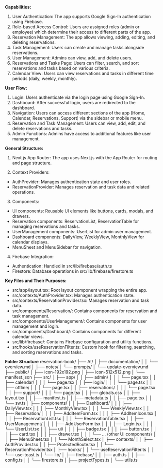 **Capabilities:**
1. User Authentication: The app supports Google Sign-In authentication using Firebase.
2. Role-based Access Control: Users are assigned roles (admin or employee) which determine their access to different parts of the app.
3. Reservation Management: The app allows viewing, adding, editing, and deleting reservations.
4. Task Management: Users can create and manage tasks alongside reservations.
5. User Management: Admins can view, add, and delete users.
6. Reservations and Tasks Page: Users can filter, search, and sort reservations and tasks based on various criteria.
7. Calendar View: Users can view reservations and tasks in different time periods (daily, weekly, monthly).

**User Flow:**
1. Login: Users authenticate via the login page using Google Sign-In.
2. Dashboard: After successful login, users are redirected to the dashboard.
3. Navigation: Users can access different sections of the app (Home, Calendar, Reservations, Support) via the sidebar or mobile menu.
4. Reservation and Task Management: Users can view, add, edit, and delete reservations and tasks.
5. Admin Functions: Admins have access to additional features like user management.

**General Structure:**
1. Next.js App Router: The app uses Next.js with the App Router for routing and page structure.

2. Context Providers: 
- AuthProvider: Manages authentication state and user roles.
- ReservationProvider: Manages reservation and task data and related operations.

3. Components:
- UI components: Reusable UI elements like buttons, cards, modals, and drawers.
- Reservation components: ReservationList, ReservationTable for managing reservations and tasks.
- UserManagement components: UserList for admin user management.
- Dashboard components: DailyView, WeeklyView, MonthlyView for calendar displays.
- MenuSheet and MenuSidebar for navigation.

4. Firebase Integration:
- Authentication: Handled in src/lib/firebase/auth.ts
- Firestore: Database operations in src/lib/firebase/firestore.ts

**Key Files and Their Purposes:**
- src/app/layout.tsx: Root layout component wrapping the entire app.
- src/contexts/AuthProvider.tsx: Manages authentication state.
- src/contexts/ReservationProvider.tsx: Manages reservation and task data.
- src/components/Reservation/: Contains components for reservation and task management.
- src/components/UserManagement/: Contains components for user management and login.
- src/components/Dashboard/: Contains components for different calendar views.
- src/lib/firebase/: Contains Firebase configuration and utility functions.
- src/hooks/useReservationFilter.ts: Custom hook for filtering, searching, and sorting reservations and tasks.

**Folder Structure**
reservation-book/
├── AI/
│   ├── documentation/
│   │   └── overview.md
│   ├── notes/
│   └── prompts/
│       └── update-overview.md
├── public/
│   ├── icon-192x192.png
│   ├── icon-512x512.png
│   └── manifest.json
├── src/
│   ├── app/
│   │   ├── admin/
│   │   │   └── page.tsx
│   │   ├── calendar/
│   │   │   └── page.tsx
│   │   ├── login/
│   │   │   └── page.tsx
│   │   ├── offline/
│   │   │   └── page.tsx
│   │   ├── reservations/
│   │   │   └── page.tsx
│   │   ├── support/
│   │   │   └── page.tsx
│   │   ├── globals.css
│   │   ├── layout.tsx
│   │   ├── manifest.ts
│   │   ├── metadata.ts
│   │   ├── page.tsx
│   │   └── sw.ts
│   ├── components/
│   │   ├── Dashboard/
│   │   │   ├── DailyView.tsx
│   │   │   ├── MonthlyView.tsx
│   │   │   └── WeeklyView.tsx
│   │   ├── Reservation/
│   │   │   ├── AddItemForm.tsx
│   │   │   ├── AddItemIcon.tsx
│   │   │   ├── ReservationList.tsx
│   │   │   └── ReservationTable.tsx
│   │   ├── UserManagement/
│   │   │   ├── AddUserForm.tsx
│   │   │   ├── Login.tsx
│   │   │   └── UserList.tsx
│   │   ├── ui/
│   │   │   ├── badge.tsx
│   │   │   ├── button.tsx
│   │   │   ├── card.tsx
│   │   │   ├── drawer.tsx
│   │   │   └── ... (other UI components)
│   │   ├── MenuSheet.tsx
│   │   └── MonthSelect.tsx
│   ├── contexts/
│   │   ├── AuthProvider.tsx
│   │   ├── ProtectedRoute.tsx
│   │   └── ReservationProvider.tsx
│   ├── hooks/
│   │   └── useReservationFilter.ts
│   │   └── use-toast.ts
│   └── lib/
│       ├── firebase/
│       │   ├── auth.ts
│       │   ├── config.ts
│       │   └── firestore.ts
│       ├── projectTypes.ts
│       └── utils.ts



